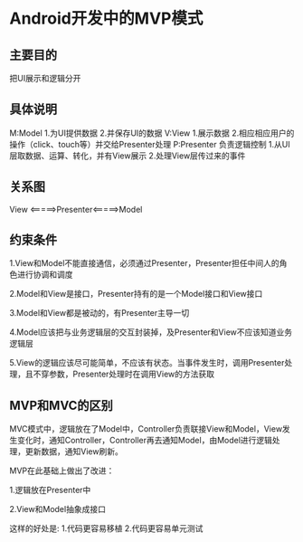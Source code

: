 # Android开发中的MVP模式
## 主要目的
把UI展示和逻辑分开

## 具体说明
M:Model 1.为UI提供数据 2.并保存UI的数据
V:View 1.展示数据 2.相应相应用户的操作（click、touch等）并交给Presenter处理
P:Presenter 负责逻辑控制 1.从UI层取数据、运算、转化，并有View展示 2.处理View层传过来的事件

## 关系图
View <=====>Presenter<=====>Model

## 约束条件
1.View和Model不能直接通信，必须通过Presenter，Presenter担任中间人的角色进行协调和调度

2.Model和View是接口，Presenter持有的是一个Model接口和View接口

3.Model和View都是被动的，有Presenter主导一切

4.Model应该把与业务逻辑层的交互封装掉，及Presenter和View不应该知道业务逻辑层

5.View的逻辑应该尽可能简单，不应该有状态。当事件发生时，调用Presenter处理，且不穿参数，Presenter处理时在调用View的方法获取

## MVP和MVC的区别
MVC模式中，逻辑放在了Model中，Controller负责联接View和Model，View发生变化时，通知Controller，Controller再去通知Model，由Model进行逻辑处理，更新数据，通知View刷新。

MVP在此基础上做出了改进：

1.逻辑放在Presenter中

2.View和Model抽象成接口

这样的好处是:
1.代码更容易移植
2.代码更容易单元测试
